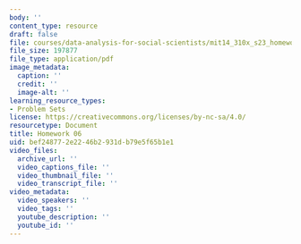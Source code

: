```yaml
---
body: ''
content_type: resource
draft: false
file: courses/data-analysis-for-social-scientists/mit14_310x_s23_homework06.pdf
file_size: 197877
file_type: application/pdf
image_metadata:
  caption: ''
  credit: ''
  image-alt: ''
learning_resource_types:
- Problem Sets
license: https://creativecommons.org/licenses/by-nc-sa/4.0/
resourcetype: Document
title: Homework 06
uid: bef24877-2e22-46b2-931d-b79e5f65b1e1
video_files:
  archive_url: ''
  video_captions_file: ''
  video_thumbnail_file: ''
  video_transcript_file: ''
video_metadata:
  video_speakers: ''
  video_tags: ''
  youtube_description: ''
  youtube_id: ''
---
```


